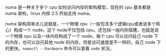 numa 是一种关于多个 cpu 如何访问内存的架构模型，现在的 cpu 基本都是 numa 架构，linux 内核 2.5 开始支持 numa。

numa 架构简单点儿说就是，一个物理 cpu（一般包含多个逻辑cpu或者说多个核心）构成一个 node，这个 node不仅包括 cpu，还包括一组内存插槽，也就是说一个物理 cpu 以及一块内存构成了一个 node。每个 cpu 可以访问自己 node 下的内存，也可以访问其他 node 的内存，但是访问速度是不一样的，自己 node 下的更快。`numactl --hardware` 命令可以查看 `node` 状况。

